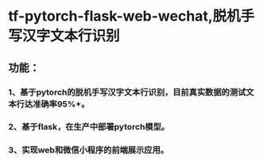 # tf-pytorch-flask-web-wechat,脱机手写汉字文本行识别
## 功能：
### 1、基于pytorch的脱机手写汉字文本行识别，目前真实数据的测试文本行达准确率95%+。
### 2、基于flask，在生产中部署pytorch模型。
### 3、实现web和微信小程序的前端展示应用。
